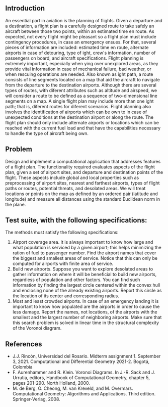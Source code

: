 ## Introduction
An essential part in aviation is the planning of flights. Given a departure and a destination, a flight plan is a carefully designed route to take safely an aircraft between those two points, within an estimated time en route. As expected, not every flight might be pleasant so a flight plan must include contingency procedures, in case an emergency ensues. For that, several pieces of information
are included: estimated time en route, alternate airports in case of detouring, type of ight, crew's information, number of passengers on board, and aircraft specifications. Flight planning is extremely important, especially when ying over unexplored areas, as they provide vital information in case of mechanical failure, bad weather, or when rescuing operations are needed.
Also known as ight path, a route consists of line segments located on a map that aid the aircraft to navigate from the departure to the destination airports. Although there are several types of routes, with diferent attributes such as altitude and airspeed, we will consider a route to be defined as a sequence of two-dimensional line segments on a map. A single flight plan may include more than one ight path; that is, diferent routes for diferent scenarios.
Flight planning also involves the identification of airports which can be own to in case of unexpected conditions at the destination airport or along the route. The flight plan should only include alternate airports or locations which can be reached with the current fuel load and that have the capabilities necessary to handle the type of aircraft being own.

## Problem
Design and implement a computational application that addresses features of a flight plan. The functionality required evaluates aspects of the flight plan, given a set of airport sites, and departure and destination points of the flight. These aspects include global and local properties such as preprocessing of airport sites, nearest and farthest airports, types of flight paths or routes, potential threats, and desolated areas.
We will treat locations or points on the map as defined by an ordered pair (latitude and longitude) and measure all distances using the standard Euclidean norm in the plane. 

## Test suite, with the following specifications:
The methods must satisfy the following specifications:
1. Airport coverage area. It is always important to know how large and what population is
serviced by a given airport; this helps minimizing the ration of fuel to passenger number.
Find the airport names that cover the biggest and smallest areas of service. Notice that this
can only be computed for airports with finite area of service.
1. Build new airports. Suppose you want to explore desolated areas to gather information on
where it will be beneficial to build new airports, regardless of population and other factors.
You can find such information by finding the largest circle centered within the convex hull
and enclosing none of the already existing airports. Report this circle as the location of its
center and corresponding radius.
1. Most and least crowded airports. In case of an emergency landing it is important to know
how populated are the airports in order to cause the less damage. Report the names, not
locations, of the airports with the smallest and the largest number of neighboring airports.
Make sure that this search problem is solved in linear time in the structural complexity of the
Voronoi diagram.

## References
* J.J. Rincón, Universidad del Rosario. Midterm assignment 1. September 3, 2021. Computational and Differential Geometry 2021-2. Bogotá, Colombia
* F. Aurenhammer and R. Klein. Voronoi Diagrams. In J.-R. Sack and J. Urrutia, editors, Handbook
of Computational Geometry, chapter 5, pages 201-290. North Holland, 2000.
* M. de Berg, O. Cheong, M. van Kreveld, and M. Overmars. Computational Geometry: Algorithms
and Applications. Third edition. Springer-Verlag, 2008.
